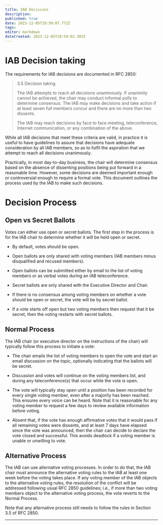 ```yaml
---
title: IAB Decisions
description: 
published: true
date: 2023-12-05T19:59:07.772Z
tags: 
editor: markdown
dateCreated: 2023-12-05T19:59:02.303Z
---
```


# IAB Decision taking

The requirements for IAB decisions are documented in RFC 2850:

> 3.5 Decision taking
> 
>   The IAB attempts to reach all decisions unanimously.  If unanimity
>   cannot be achieved, the chair may conduct informal polls to determine
>   consensus.  The IAB may make decisions and take action if at least
>   seven full members concur and there are no more than two dissents.
> 
>   The IAB may reach decisions by face to face meeting, teleconference,
>   Internet communication, or any combination of the above.

While all IAB decisions that meet these criteria are valid, in practice it is 
useful to have guidelines to assure that decisions have adequate consideration 
by all IAB members, so as to fulfil the aspiration that we attempt to reach all 
decisions unanimously.

Practically, in most day-to-day business, the chair will determine consensus
based on the absence of dissenting positions being put forward in a reasonable
time. However, some decisions are deemed important enough or controversial
enough to require a formal vote. This document outlines the process used by the
IAB to make such decisions.

# Decision Process

## Open vs Secret Ballots

Votes can either use open or secret ballots. The first step in the process is
for the IAB chair to determine whether it will be held open or secret.

- By default, votes should be open.

- Open ballots are only shared with voting members (IAB members minus
  disqualified and recused members).

- Open ballots can be submitted either by email to the list of voting members
  or as verbal votes during an IAB teleconference.

- Secret ballots are only shared with the Executive Director and Chair.

- If there is no consensus among voting members on whether a vote should be
  open or secret, the vote will be by secret ballot.

- If a vote starts off open but two voting members then request that it be
  secret, then the voting restarts with secret ballots.

## Normal Process

The IAB chair (or executive director on the instructions of the chair) will 
typically follow this process to initiate a vote:

- The chair emails the list of voting members to open the vote and start an email discussion on
  the topic, optionally indicating that the ballots will be secret.

- Discussion and votes will continue on the voting members list, and during any
  teleconference(s) that occur while the vote is open.

- The vote will typically stay open until a position has been recorded for every
  single voting member, even after a majority has been reached. This ensures
  every voice can be heard. Note that it is reasonable for any voting member to
  request a few days to review available information before voting.


- Absent that, if the vote has enough affirmative votes that it would pass if all
  remaining votes were dissents, and at least 7 days have elapsed since the
  vote was announced, then the chair can decide to declare the vote closed and
  successful. This avoids deadlock if a voting member is unable or unwilling to vote.

## Alternative Process

The IAB can use alternative voting processes. In order to do that, the IAB
chair must announce the alternative voting rules to the IAB at least one week
before the voting takes place. If any voting member of the IAB objects to the
alternative voting rules, the resolution of the conflict will be addressed
following usual RFC 2850 guidelines; i.e., if more than two voting members
object to the alternative voting process, the vote reverts to the Normal
Process.

Note that any alternative process still needs to follow the rules in Section
3.5 of RFC 2850.

---
